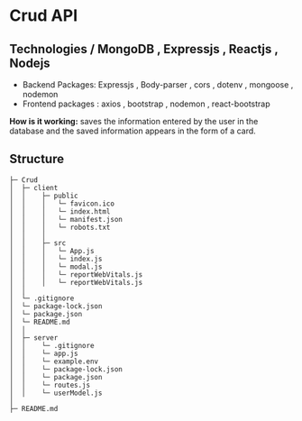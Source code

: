 # Crud API

## Technologies / MongoDB , Expressjs , Reactjs , Nodejs

* Backend Packages: Expressjs , Body-parser , cors , dotenv , mongoose , nodemon 
* Frontend packages : axios , bootstrap , nodemon , react-bootstrap 

**How is it working:** saves the information entered by the user in the database and the saved information appears in the form of a card. 

## Structure

```
├─ Crud
│  ├─ client
│  │    ├─ public
│  │    │   └─ favicon.ico
│  │    │   └─ index.html
│  │    │   └─ manifest.json
│  │    │   └─ robots.txt
│  │    │
│  │    ├─ src
│  │    │   └─ App.js
│  │    │   └─ index.js
│  │    │   └─ modal.js
│  │    │   └─ reportWebVitals.js
│  │    │   └─ reportWebVitals.js
│  │        
│  └─ .gitignore    
│  └─ package-lock.json
│  └─ package.json
│  └─ README.md
│  │
│  ├─ server
│  │    └─ .gitignore
│  │    └─ app.js        
│  │    └─ example.env
│  │    └─ package-lock.json
│  │    └─ package.json
│  │    └─ routes.js
│  │    └─ userModel.js
│
├─ README.md
```

